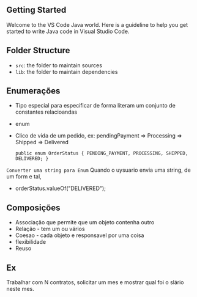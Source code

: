 ## Getting Started

Welcome to the VS Code Java world. Here is a guideline to help you get started to write Java code in Visual Studio Code.

## Folder Structure

- `src`: the folder to maintain sources
- `lib`: the folder to maintain dependencies

## Enumerações
- Tipo especial para especificar de forma literam um conjunto de constantes relacioandas
- enum
- Clico de vida de um pedido, ex: pendingPayment => Processing => Shipped => Delivered

    `
    public enum OrderStatus {
        PENDING_PAYMENT,
        PROCESSING,
        SHIPPED,
        DELIVERED;
    }
    `

``Converter uma string para Enum``
Quando o uysuario envia uma string, de um form e tal, 
- orderStatus.valueOf("DELIVERED");


## Composições
- Associação que permite que um objeto contenha outro
- Relação - tem um ou vários
- Coesao - cada objeto e responsavel por uma coisa
- flexibilidade
- Reuso


## Ex
Trabalhar com N contratos, solicitar um mes e mostrar qual foi o slário neste mes.

